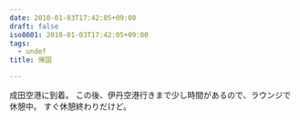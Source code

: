 ```yaml
---
date: 2010-01-03T17:42:05+09:00
draft: false
iso8601: 2010-01-03T17:42:05+09:00
tags:
  - undef
title: 帰国

---
```


<p>成田空港に到着。
この後、伊丹空港行きまで少し時間があるので、ラウンジで休憩中。
すぐ休憩終わりだけど。</p>
    	